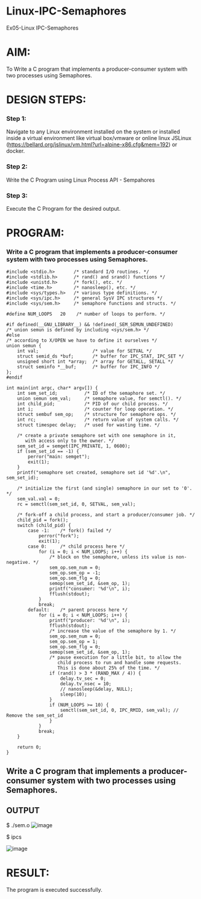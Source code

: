 # Linux-IPC-Semaphores
Ex05-Linux IPC-Semaphores

# AIM:
To Write a C program that implements a producer-consumer system with two processes using Semaphores.

# DESIGN STEPS:

### Step 1:

Navigate to any Linux environment installed on the system or installed inside a virtual environment like virtual box/vmware or online linux JSLinux (https://bellard.org/jslinux/vm.html?url=alpine-x86.cfg&mem=192) or docker.

### Step 2:

Write the C Program using Linux Process API - Sempahores

### Step 3:

Execute the C Program for the desired output. 

# PROGRAM:
### Write a C program that implements a producer-consumer system with two processes using Semaphores.
```
#include <stdio.h>       /* standard I/O routines. */
#include <stdlib.h>      /* rand() and srand() functions */
#include <unistd.h>      /* fork(), etc. */
#include <time.h>        /* nanosleep(), etc. */
#include <sys/types.h>   /* various type definitions. */
#include <sys/ipc.h>     /* general SysV IPC structures */
#include <sys/sem.h>     /* semaphore functions and structs. */

#define NUM_LOOPS   20    /* number of loops to perform. */

#if defined(__GNU_LIBRARY__) && !defined(_SEM_SEMUN_UNDEFINED)
/* union semun is defined by including <sys/sem.h> */
#else
/* according to X/OPEN we have to define it ourselves */
union semun {
    int val;                    /* value for SETVAL */
    struct semid_ds *buf;       /* buffer for IPC_STAT, IPC_SET */
    unsigned short int *array;  /* array for GETALL, SETALL */
    struct seminfo *__buf;      /* buffer for IPC_INFO */
};
#endif

int main(int argc, char* argv[]) {
    int sem_set_id;          /* ID of the semaphore set. */
    union semun sem_val;     /* semaphore value, for semctl(). */
    int child_pid;           /* PID of our child process. */
    int i;                   /* counter for loop operation. */
    struct sembuf sem_op;    /* structure for semaphore ops. */
    int rc;                  /* return value of system calls. */
    struct timespec delay;   /* used for wasting time. */

    /* create a private semaphore set with one semaphore in it,
       with access only to the owner. */
    sem_set_id = semget(IPC_PRIVATE, 1, 0600);
    if (sem_set_id == -1) {
        perror("main: semget");
        exit(1);
    }
    printf("semaphore set created, semaphore set id '%d'.\n", sem_set_id);

    /* initialize the first (and single) semaphore in our set to '0'. */
    sem_val.val = 0;
    rc = semctl(sem_set_id, 0, SETVAL, sem_val);

    /* fork-off a child process, and start a producer/consumer job. */
    child_pid = fork();
    switch (child_pid) {
        case -1:    /* fork() failed */
            perror("fork");
            exit(1);
        case 0:     /* child process here */
            for (i = 0; i < NUM_LOOPS; i++) {
                /* block on the semaphore, unless its value is non-negative. */
                sem_op.sem_num = 0;
                sem_op.sem_op = -1;
                sem_op.sem_flg = 0;
                semop(sem_set_id, &sem_op, 1);
                printf("consumer: '%d'\n", i);
                fflush(stdout);
            }
            break;
        default:    /* parent process here */
            for (i = 0; i < NUM_LOOPS; i++) {
                printf("producer: '%d'\n", i);
                fflush(stdout);
                /* increase the value of the semaphore by 1. */
                sem_op.sem_num = 0;
                sem_op.sem_op = 1;
                sem_op.sem_flg = 0;
                semop(sem_set_id, &sem_op, 1);
                /* pause execution for a little bit, to allow the
                   child process to run and handle some requests.
                   This is done about 25% of the time. */
                if (rand() > 3 * (RAND_MAX / 4)) {
                    delay.tv_sec = 0;
                    delay.tv_nsec = 10;
                    // nanosleep(&delay, NULL);
                    sleep(10);
                }
                if (NUM_LOOPS >= 10) {
                    semctl(sem_set_id, 0, IPC_RMID, sem_val); // Remove the sem_set_id
                }
            }
            break;
    }

    return 0;
}
```

## Write a C program that implements a producer-consumer system with two processes using Semaphores.




## OUTPUT
$ ./sem.o 
![image](https://github.com/Kamal-Raj-A/Linux-IPC-Semaphores/assets/145742556/20deebeb-dc7d-4d5f-9969-0b07e92b9f85)


$ ipcs

![image](https://github.com/Kamal-Raj-A/Linux-IPC-Semaphores/assets/145742556/7119f70b-7d1a-4f34-bdf8-5c54f96c5301)




# RESULT:
The program is executed successfully.
